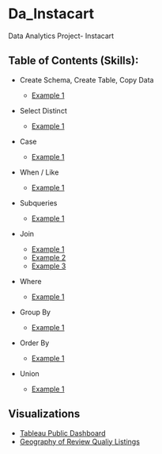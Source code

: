 # Da_Instacart
Data Analytics Project- Instacart



## Table of Contents (Skills):
* Create Schema, Create Table, Copy Data
  * [Example 1](https://github.com/kevinxkuang/Da_Instaccart/blob/master/load_data.txt)
* Select Distinct
  * [Example 1](https://github.com/kevinxkuang/Da_Instaccart/blob/master/SQL/Select)
* Case
  * [Example 1](https://github.com/kevinxkuang/Da_Instaccart/blob/master/SQL/case)
 
* When / Like
  * [Example 1](https://github.com/kevinxkuang/Da_Instaccart/blob/master/SQL/Select)

* Subqueries
  * [Example 1](https://github.com/kevinxkuang/Da_Instaccart/blob/master/SQL/subqueries)
* Join
  * [Example 1](https://github.com/kevinxkuang/Da_Instaccart/blob/master/SQL/leftjoin)
  * [Example 2](https://github.com/kevinxkuang/Da_Instaccart/blob/master/SQL/rightjoin)
  * [Example 3](https://github.com/kevinxkuang/Da_Instaccart/blob/master/SQL/Full%20Join)
 
* Where
  * [Example 1](https://github.com/kevinxkuang/Da_Instaccart/blob/master/SQL/Where)

* Group By
  * [Example 1](https://github.com/kevinxkuang/Da_Instaccart/blob/master/SQL/groupby)

* Order By
  * [Example 1](https://github.com/lalark/AirBNB_SQL_Project/blob/master/group_review_quality_by_listing/group_review_quality_by_listing.txt)
* Union
  * [Example 1](https://github.com/kevinxkuang/Da_Instaccart/blob/master/SQL/union)
  
## Visualizations
* [Tableau Public Dashboard](https://public.tableau.com/profile/lauren6174#!/vizhome/SeattleAirBnBReviewQualityViz/Dashboard1)
* [Geography of Review Qualiy Listings](https://public.tableau.com/profile/lauren6174#!/vizhome/SeattleAirBnBReviewQualityVizMap/GeographicDistributionofReviewQuality?publish=yes)

